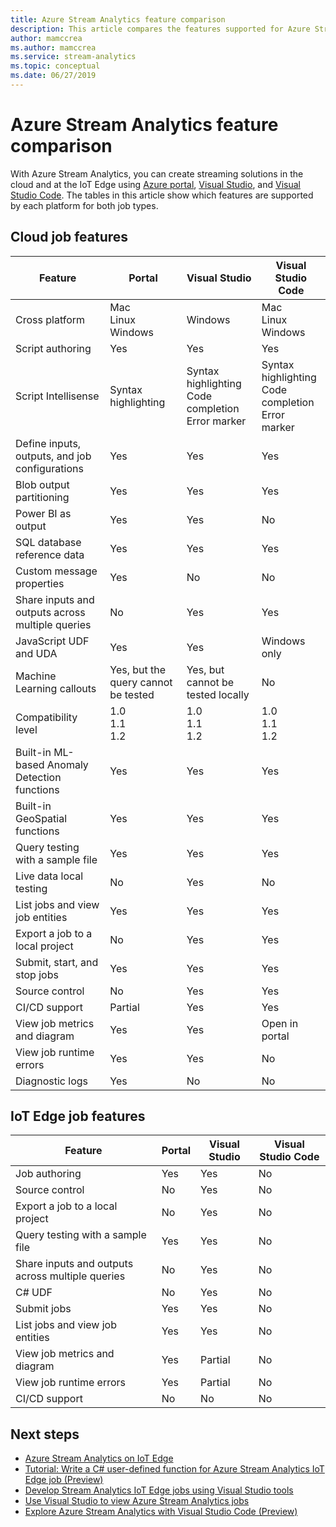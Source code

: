 ```yaml
---
title: Azure Stream Analytics feature comparison
description: This article compares the features supported for Azure Stream Analytics cloud and IoT Edge jobs in the Azure portal, Visual Studio, and Visual Studio Code.
author: mamccrea
ms.author: mamccrea
ms.service: stream-analytics
ms.topic: conceptual
ms.date: 06/27/2019
---
```


# Azure Stream Analytics feature comparison

With Azure Stream Analytics, you can create streaming solutions in the cloud and at the IoT Edge using [Azure portal](stream-analytics-quick-create-portal.md), [Visual Studio](stream-analytics-quick-create-vs.md), and [Visual Studio Code](quick-create-vs-code.md). The tables in this article show which features are supported by each platform for both job types.

## Cloud job features


|Feature  |Portal  |Visual Studio  |Visual Studio Code  |
|---------|---------|---------|---------|
|Cross platform     |Mac</br>Linux</br>Windows         |Windows        |Mac</br>Linux</br>Windows          |
|Script authoring     |Yes         |Yes         |Yes         |
|Script Intellisense     |Syntax highlighting         |Syntax highlighting</br>Code completion</br>Error marker         |Syntax highlighting</br>Code completion</br>Error marker         |
|Define inputs, outputs, and job configurations     |Yes         |Yes         |Yes         |
|Blob output partitioning     |Yes         |Yes         |Yes         |
|Power BI as output     |Yes         |Yes         |No         |
|SQL database reference data     |Yes         |Yes         |Yes         |
|Custom message properties     |Yes         |No         |No         |
|Share inputs and outputs across multiple queries     |No         |Yes         |Yes         |
|JavaScript UDF and UDA     |Yes         |Yes         |Windows only         |
|Machine Learning callouts     |Yes, but the query cannot be tested        |Yes, but cannot be tested locally         |No         |
|Compatibility level     |1.0</br>1.1</br>1.2         |1.0</br>1.1</br>1.2          |1.0</br>1.1</br>1.2          |
|Built-in ML-based Anomaly Detection functions     |Yes         |Yes         |Yes         |
|Built-in GeoSpatial functions     |Yes         |Yes         |Yes         |
|Query testing with a sample file     |Yes         |Yes         |Yes         |
|Live data local testing     |No         |Yes         |No         |
|List jobs and view job entities     |Yes         |Yes         |Yes         |
|Export a job to a local project     |No         |Yes         |Yes         |
|Submit, start, and stop jobs     |Yes         |Yes         |Yes         |
|Source control     |No         |Yes         |Yes         |
|CI/CD support     |Partial         |Yes         |Yes         |
|View job metrics and diagram     |Yes         |Yes         |Open in portal         |
|View job runtime errors     |Yes         |Yes         |No         |
|Diagnostic logs     |Yes         |No         |No         |


## IoT Edge job features

|Feature  |Portal  |Visual Studio  |Visual Studio Code  |
|---------|---------|---------|---------|
|Job authoring     |Yes         |Yes         |No         |
|Source control     |No         |Yes         |No         |
|Export a job to a local project     |No         |Yes         |No         |
|Query testing with a sample file     |Yes         |Yes         |No         |
|Share inputs and outputs across multiple queries     |No         |Yes         |No         |
|C# UDF     |No         |Yes         |No         |
|Submit jobs     |Yes         |Yes         |No         |
|List jobs and view job entities     |Yes         |Yes         |No         |
|View job metrics and diagram     |Yes         |Partial         |No         |
|View job runtime errors     |Yes         |Partial         |No         |
|CI/CD support     |No         |No         |No         |


## Next steps

* [Azure Stream Analytics on IoT Edge](stream-analytics-edge.md)
* [Tutorial: Write a C# user-defined function for Azure Stream Analytics IoT Edge job (Preview)](stream-analytics-edge-csharp-udf.md)
* [Develop Stream Analytics IoT Edge jobs using Visual Studio tools](stream-analytics-tools-for-visual-studio-edge-jobs.md)
* [Use Visual Studio to view Azure Stream Analytics jobs](stream-analytics-vs-tools.md)
* [Explore Azure Stream Analytics with Visual Studio Code (Preview)](vscode-explore-jobs.md)


